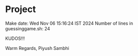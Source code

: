# Project
Make date: Wed Nov 06 15:16:24 IST 2024
Number of lines in guessinggame.sh: 24

KUDOS!!!

Warm Regards,
Piyush Sambhi
